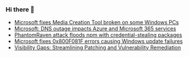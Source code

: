 ### Hi there 👋

<!--START_SECTION:feed-->
* [Microsoft fixes Media Creation Tool broken on some Windows PCs](https://www.bleepingcomputer.com/news/microsoft/microsoft-fixes-media-creation-tool-broken-on-some-windows-pcs/)
* [Microsoft: DNS outage impacts Azure and Microsoft 365 services](https://www.bleepingcomputer.com/news/microsoft/microsoft-dns-outage-impacts-azure-and-microsoft-365-services/)
* [PhantomRaven attack floods npm with credential-stealing packages](https://www.bleepingcomputer.com/news/security/phantomraven-attack-floods-npm-with-credential-stealing-packages/)
* [Microsoft fixes 0x800F081F errors causing Windows update failures](https://www.bleepingcomputer.com/news/microsoft/microsoft-fixes-0x800f081f-errors-causing-windows-update-failures/)
* [Visibility Gaps: Streamlining Patching and Vulnerability Remediation](https://www.bleepingcomputer.com/news/security/visibility-gaps-streamlining-patching-and-vulnerability-remediation/)
<!--END_SECTION:feed-->

<!--
**frankenk/frankenk** is a ✨ _special_ ✨ repository because its `README.md` (this file) appears on your GitHub profile.

Here are some ideas to get you started:

- 🔭 I’m currently working on ...
- 🌱 I’m currently learning ...
- 👯 I’m looking to collaborate on ...
- 🤔 I’m looking for help with ...
- 💬 Ask me about ...
- 📫 How to reach me: ...
- 😄 Pronouns: ...
- ⚡ Fun fact: ...
-->



